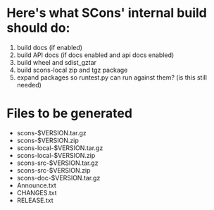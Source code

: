 # Here's what SCons' internal build should do:
1. build docs (if enabled)
2. build API docs (if docs enabled and api docs enabled)
3. build wheel and sdist_gztar
4. build scons-local zip and tgz package
5. expand packages so runtest.py can run against them? (is this still needed)


# Files to be generated
* scons-$VERSION.tar.gz 
* scons-$VERSION.zip 
* scons-local-$VERSION.tar.gz
* scons-local-$VERSION.zip
* scons-src-$VERSION.tar.gz
* scons-src-$VERSION.zip
* scons-doc-$VERSION.tar.gz
* Announce.txt 
* CHANGES.txt 
* RELEASE.txt